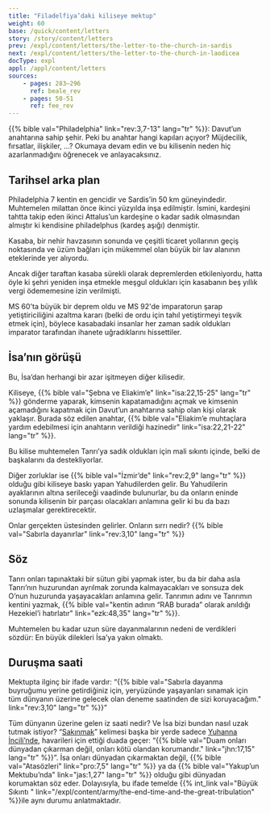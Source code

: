 ```yaml
---
title: "Filadelfiya’daki kiliseye mektup"
weight: 60
base: /quick/content/letters
story: /story/content/letters
prev: /expl/content/letters/the-letter-to-the-church-in-sardis
next: /expl/content/letters/the-letter-to-the-church-in-laodicea
docType: expl
appl: /appl/content/letters
sources: 
    - pages: 283–296
      ref: beale_rev
    - pages: 50-51
      ref: fee_rev
---
```


{{% bible val="Philadelphia" link="rev:3,7-13" lang="tr" %}}: Davut’un anahtarına sahip şehir. Peki bu anahtar hangi kapıları açıyor? Müjdecilik, fırsatlar, ilişkiler, …? Okumaya devam edin ve bu kilisenin neden hiç azarlanmadığını öğrenecek ve anlayacaksınız.

## Tarihsel arka plan

<a name="c9e9"></a>
Philadelphia 7 kentin en gencidir ve Sardis’in 50 km güneyindedir. Muhtemelen milattan önce ikinci yüzyılda inşa edilmiştir. İsmini, kardeşini tahtta takip eden ikinci Attalus’un kardeşine o kadar sadık olmasından almıştır ki kendisine philadelphus (kardeş aşığı) denmiştir.

Kasaba, bir nehir havzasının sonunda ve çeşitli ticaret yollarının geçiş noktasında ve üzüm bağları için mükemmel olan büyük bir lav alanının eteklerinde yer alıyordu.

Ancak diğer taraftan kasaba sürekli olarak depremlerden etkileniyordu, hatta öyle ki şehri yeniden inşa etmekle meşgul oldukları için kasabanın beş yıllık vergi ödememesine izin verilmişti.

MS 60'ta büyük bir deprem oldu ve MS 92'de imparatorun şarap yetiştiriciliğini azaltma kararı (belki de ordu için tahıl yetiştirmeyi teşvik etmek için), böylece kasabadaki insanlar her zaman sadık oldukları imparator tarafından ihanete uğradıklarını hissettiler.

## İsa’nın görüşü

<a name="afbc"></a>
Bu, İsa’dan herhangi bir azar işitmeyen diğer kilisedir.

Kiliseye, {{% bible val="Şebna ve Eliakim’e" link="isa:22,15-25" lang="tr" %}} gönderme yaparak, kimsenin kapatamadığını açmak ve kimsenin açamadığını kapatmak için Davut’un anahtarına sahip olan kişi olarak yaklaşır. Burada söz edilen anahtar, {{% bible val="Eliakim’e muhtaçlara yardım edebilmesi için anahtarın verildiği hazinedir" link="isa:22,21-22" lang="tr" %}}.

Bu kilise muhtemelen Tanrı’ya sadık oldukları için mali sıkıntı içinde, belki de başkalarını da destekliyorlar.

Diğer zorluklar ise {{% bible val="İzmir’de" link="rev:2,9" lang="tr" %}} olduğu gibi kiliseye baskı yapan Yahudilerden gelir. Bu Yahudilerin ayaklarının altına serileceği vaadinde bulunurlar, bu da onların eninde sonunda kilisenin bir parçası olacakları anlamına gelir ki bu da bazı uzlaşmalar gerektirecektir.

Onlar gerçekten üstesinden gelirler. Onların sırrı nedir? {{% bible val="Sabırla dayanırlar" link="rev:3,10" lang="tr" %}}

## Söz

<a name="b0b4"></a>
Tanrı onları tapınaktaki bir sütun gibi yapmak ister, bu da bir daha asla Tanrı’nın huzurundan ayrılmak zorunda kalmayacakları ve sonsuza dek O’nun huzurunda yaşayacakları anlamına gelir. Tanrımın adını ve Tanrımın kentini yazmak, {{% bible val="kentin adının “RAB burada” olarak anıldığı Hezekiel’i hatırlatır" link="ezk:48,35" lang="tr" %}}.

Muhtemelen bu kadar uzun süre dayanmalarının nedeni de verdikleri sözdür: En büyük dilekleri İsa’ya yakın olmaktı.

## Duruşma saati

<a name="ea48"></a>
Mektupta ilginç bir ifade vardır: “{{% bible val="Sabırla dayanma buyruğumu yerine getirdiğiniz için, yeryüzünde yaşayanları sınamak için tüm dünyanın üzerine gelecek olan deneme saatinden de sizi koruyacağım." link="rev:3,10" lang="tr" %}}”

Tüm dünyanın üzerine gelen iz saati nedir? Ve İsa bizi bundan nasıl uzak tutmak istiyor? “[Sakınmak](https://biblehub.com/interlinear/revelation/3-10.htm)” kelimesi başka bir yerde sadece [Yuhanna İncili’nde](https://biblehub.com/interlinear/john/17-15.htm), havarileri için ettiği duada geçer: “{{% bible val="Duam onları dünyadan çıkarman değil, onları kötü olandan korumandır." link="jhn:17,15" lang="tr" %}}”. İsa onları dünyadan çıkarmaktan değil, {{% bible val="Atasözleri" link="pro:7,5" lang="tr" %}} ya da {{% bible val="Yakup’un Mektubu’nda" link="jas:1,27" lang="tr" %}} olduğu gibi dünyadan korumaktan söz eder. Dolayısıyla, bu ifade temelde {{% int_link val="Büyük Sıkıntı " link="/expl/content/army/the-end-time-and-the-great-tribulation" %}}ile aynı durumu anlatmaktadır.
